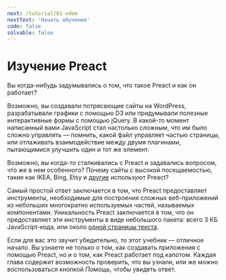 ```yaml
---
next: /tutorial/01-vdom
nextText: 'Начать обучение'
code: false
solvable: false
---
```


# Изучение Preact

Вы когда-нибудь задумывались о том, что такое Preact и как он работает?

Возможно, вы создавали потрясающие сайты на WordPress, разрабатывали графики с помощью D3 или придумывали полезные интерактивные формы с помощью jQuery. В какой-то момент написанный вами JavaScript стал настолько сложным, что
им было сложно управлять — помнить, какой файл управляет частью страницы, или отлаживать взаимодействие между двумя плагинами, пытающимися улучшить один и тот же элемент.

Возможно, вы когда-то сталкивались с Preact и задавались вопросом, что же в нем особенного? Почему сайты с высокой посещаемостью, такие как IKEA, Bing, Etsy и [другие][others] используют Preact?

Самый простой ответ заключается в том, что Preact предоставляет инструменты, необходимые для построения
сложных веб-приложений из небольших многократно используемых частей, называемых компонентами.
Уникальность Preact заключается в том, что он предоставляет эти инструменты в виде небольшого пакета: всего 3 КБ JavaScript-кода, или около [одной страницы текста](https://unpkg.com/preact).

Если для вас это звучит убедительно, то этот учебник — отличное начало. Вы узнаете не только о том, как создавать приложения с помощью Preact, но и о том, как Preact работает под капотом. Каждая глава содержит возможность проверить,
что вы узнали, или же можно воспользоваться кнопкой _Помощь_, чтобы увидеть ответ.

[others]: /about/we-are-using/
